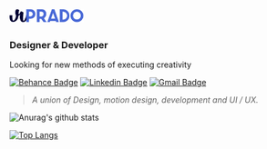# [<img alt="Logo RPrado" src="https://raw.githubusercontent.com/rpradosilva/rpradosilva/master/.github/logo-rprado.png" width="130px" />](http://rprado.design)

### **Designer** & **Developer**

Looking for new methods of executing creativity

[![Behance Badge](https://img.shields.io/badge/-@rpradosilva-21275C?style=flat-square&labelColor=4969D7&logo=behance&logoColor=white&link=https://www.behance.net/rpradosilva)](https://www.behance.net/rpradosilva) 
[![Linkedin Badge](https://img.shields.io/badge/-Rafael%20Prado-21275C?style=flat-square&labelColor=4969D7&logo=Linkedin&logoColor=white&link=https://www.linkedin.com/in/rpradosilva/)](https://www.linkedin.com/in/rpradosilva/) 
[![Gmail Badge](https://img.shields.io/badge/-contato@rprado.design-21275C?style=flat-square&labelColor=4969D7&logo=gmail&logoColor=white&link=mailto:contato@rprado.design)](mailto:contato@rprado.design)

> *A union of Design, motion design, development and UI / UX.*

![Anurag's github stats](https://github-readme-stats.vercel.app/api?username=rpradosilva&show_icons=true&theme=prussian&hide=contribs,prs&hide_title=true&bg_color=4969D7&icon_color=21275C&text_color=ffffff)

[![Top Langs](https://github-readme-stats.vercel.app/api/top-langs/?username=rpradosilva&layout=compact&title_color=000033&bg_color=DAD8E9&text_color=000033)](https://github.com/rpradosilva)

